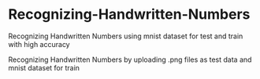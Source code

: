 # Recognizing-Handwritten-Numbers
Recognizing Handwritten Numbers using mnist dataset for test and train with high accuracy

Recognizing Handwritten Numbers by uploading .png files as test data and mnist dataset for train
